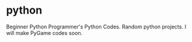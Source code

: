 # python
Beginner Python Programmer's Python Codes.
Random python projects. I will make PyGame codes soon.
